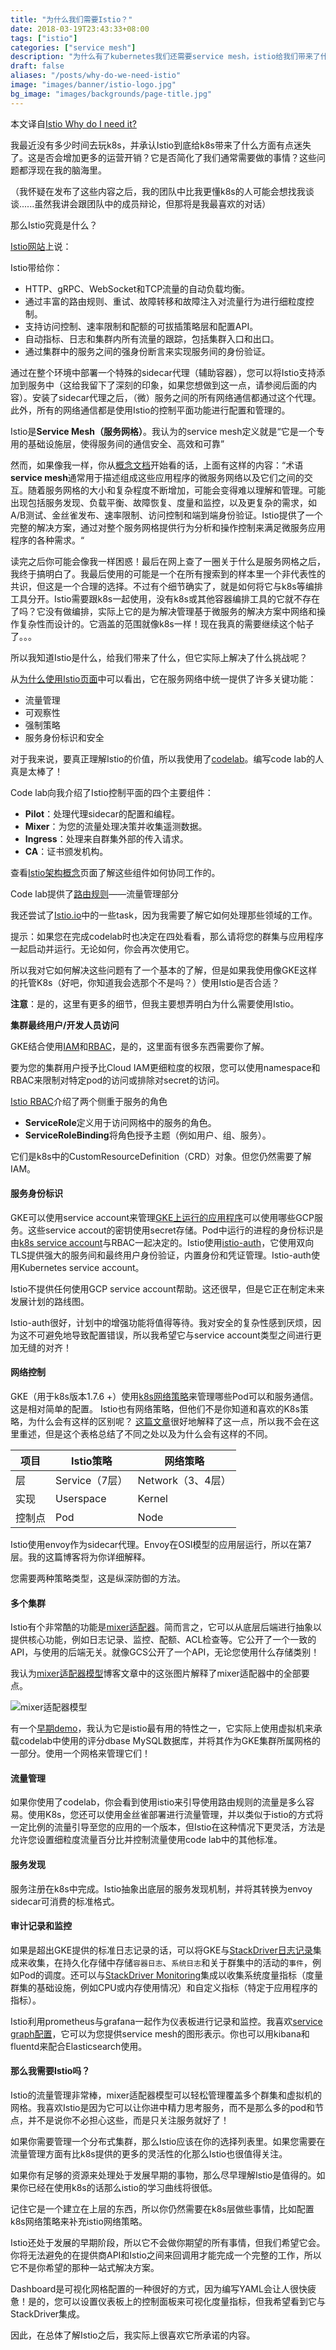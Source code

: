 ```yaml
---
title: "为什么我们需要Istio？"
date: 2018-03-19T23:43:33+08:00
tags: ["istio"]
categories: ["service mesh"]
description: "为什么有了kubernetes我们还需要service mesh，istio给我们带来了什么？"
draft: false
aliases: "/posts/why-do-we-need-istio"
image: "images/banner/istio-logo.jpg"
bg_image: "images/backgrounds/page-title.jpg"
---
```


本文译自[Istio Why do I need it?](https://medium.com/google-cloud/istio-why-do-i-need-it-18d122838ee3)

我最近没有多少时间去玩k8s，并承认Istio到底给k8s带来了什么方面有点迷失了。这是否会增加更多的运营开销？它是否简化了我们通常需要做的事情？这些问题都浮现在我的脑海里。

（我怀疑在发布了这些内容之后，我的团队中比我更懂k8s的人可能会想找我谈谈......虽然我讲会跟团队中的成员辩论，但那将是我最喜欢的对话）

那么Istio究竟是什么？

[Istio网站](http://istio.io/)上说：

Istio带给你：

- HTTP、gRPC、WebSocket和TCP流量的自动负载均衡。
- 通过丰富的路由规则、重试、故障转移和故障注入对流量行为进行细粒度控制。
- 支持访问控制、速率限制和配额的可拔插策略层和配置API。
- 自动指标、日志和集群内所有流量的跟踪，包括集群入口和出口。
- 通过集群中的服务之间的强身份断言来实现服务间的身份验证。

通过在整个环境中部署一个特殊的sidecar代理（辅助容器），您可以将Istio支持添加到服务中（这给我留下了深刻的印象，如果您想做到这一点，请参阅后面的内容）。安装了sidecar代理之后，（微）服务之间的所有网络通信都通过这个代理。此外，所有的网络通信都是使用Istio的控制平面功能进行配置和管理的。

Istio是**Service Mesh（服务网格）**。我认为的service mesh定义就是“它是一个专用的基础设施层，使得服务间的通信安全、高效和可靠”

然而，如果像我一样，你从[概念文档](https://istio.io/docs/concepts/what-is-istio/overview.html)开始看的话，上面有这样的内容：“术语**service mesh**通常用于描述组成这些应用程序的微服务网络以及它们之间的交互。随着服务网格的大小和复杂程度不断增加，可能会变得难以理解和管理。可能出现包括服务发现、负载平衡、故障恢复、度量和监控，以及更复杂的需求，如A/B测试、金丝雀发布、速率限制、访问控制和端到端身份验证。Istio提供了一个完整的解决方案，通过对整个服务网格提供行为分析和操作控制来满足微服务应用程序的各种需求。“

读完之后你可能会像我一样困惑！最后在网上查了一圈关于什么是服务网格之后，我终于搞明白了。我最后使用的可能是一个在所有搜索到的样本里一个非代表性的共识，但这是一个合理的选择。不过有个细节确实了，就是如何将它与k8s等编排工具分开。Istio需要跟k8s一起使用，没有k8s或其他容器编排工具的它就不存在了吗？它没有做编排，实际上它的是为解决管理基于微服务的解决方案中网络和操作复杂性而设计的。它涵盖的范围就像k8s一样！现在我真的需要继续这个帖子了。。。

所以我知道Istio是什么，给我们带来了什么，但它实际上解决了什么挑战呢？

从[为什么使用Istio页面](https://istio.io/docs/concepts/what-is-istio/overview.html)中可以看出，它在服务网络中统一提供了许多关键功能：

- 流量管理
- 可观察性
- 强制策略
- 服务身份标识和安全

对于我来说，要真正理解Istio的价值，所以我使用了[codelab](https://codelabs.developers.google.com/codelabs/cloud-hello-istio/#0)。编写code lab的人真是太棒了！

Code lab向我介绍了Istio控制平面的四个主要组件：

- **Pilot**：处理代理sidecar的配置和编程。
- **Mixer**：为您的流量处理决策并收集遥测数据。
- **Ingress**：处理来自群集外部的传入请求。
- **CA**：证书颁发机构。

查看[Istio架构概念](https://istio.io/docs/concepts/what-is-istio/#architecture)页面了解这些组件如何协同工作的。

Code lab提供了[路由规则](https://istio.io/docs/concepts/traffic-management/rules-configuration.html#route-rules)——流量管理部分

我还尝试了[Istio.io](https://istio.io/docs/tasks/)中的一些task，因为我需要了解它如何处理那些领域的工作。

提示：如果您在完成codelab时也决定在四处看看，那么请将您的群集与应用程序一起启动并运行。无论如何，你会再次使用它。

所以我对它如何解决这些问题有了一个基本的了解，但是如果我使用像GKE这样的托管K8s（好吧，你知道我会选那个不是吗？）使用Istio是否合适？

**注意**：是的，这里有更多的细节，但我主要想弄明白为什么需要使用Istio。

**集群最终用户/开发人员访问**

GKE结合使用[IAM](https://cloud.google.com/kubernetes-engine/docs/how-to/iam-integration)和[RBAC](https://cloud.google.com/kubernetes-引擎/文档/如何/基于角色的访问控制)，是的，这里面有很多东西需要你了解。

要为您的集群用户授予比Cloud IAM更细粒度的权限，您可以使用namespace和RBAC来限制对特定pod的访问或排除对secret的访问。

[Istio RBAC](https://istio.io/docs/concepts/security/rbac.html)介绍了两个侧重于服务的角色

- **ServiceRole**定义用于访问网格中的服务的角色。
- **ServiceRoleBinding**将角色授予主题（例如用户、组、服务）。

它们是k8s中的CustomResourceDefinition（CRD）对象。但您仍然需要了解IAM。

#### 服务身份标识

GKE可以使用service account来管理[GKE上运行的应用程序](https://cloud.google.com/kubernetes-engine/docs/tutorials/authenticating-to-cloud-platform)可以使用哪些GCP服务。这些service accout的密钥使用secret存储。Pod中运行的进程的身份标识是由[k8s service account](https://kubernetes.io/docs/tasks/configure-pod-container/configure-service-account/)与RBAC一起决定的。Istio使用[istio-auth](https://istio.io/docs/concepts/security/mutual-tls.html)，它使用双向TLS提供强大的服务间和最终用户身份验证，内置身份和凭证管理。Istio-auth使用Kubernetes service account。

Istio不提供任何使用GCP service account帮助。这还很早，但是它正在制定未来发展计划的路线图。

Istio-auth很好，计划中的增强功能将值得等待。我对安全的复杂性感到厌烦，因为这不可避免地导致配置错误，所以我希望它与service account类型之间进行更加无缝的对齐！

#### 网络控制

GKE（用于k8s版本1.7.6 +）使用[k8s网络策略](https://cloud.google.com/kubernetes-engine/docs/how-to/network-policy)来管理哪些Pod可以和服务通信。这是相对简单的配置。 Istio也有网络策略，但他们不是你知道和喜欢的K8s策略，为什么会有这样的区别呢？ [这篇文章](https://istio.io/blog/2017/0.1-using-network-policy.html)很好地解释了这一点，所以我不会在这里重述，但是这个表格总结了不同之处以及为什么会有这样的不同。

| 项目   | Istio策略      | 网络策略          |
| ------ | -------------- | ----------------- |
| 层     | Service（7层） | Network（3、4层） |
| 实现   | Userspace      | Kernel            |
| 控制点 | Pod            | Node              |

Istio使用envoy作为sidecar代理。Envoy在OSI模型的应用层运行，所以在第7层。我的这篇博客将为你详细解释。

您需要两种策略类型，这是纵深防御的方法。

#### 多个集群

Istio有个非常酷的功能是[mixer适配器](https://istio.io/docs/concepts/policy-and-control/mixer.html#adapters)。简而言之，它可以从底层后端进行抽象以提供核心功能，例如日志记录、监控、配额、ACL检查等。它公开了一个一致的API，与使用的后端无关。就像GCS公开了一个API，无论您使用什么存储类别！

我认为[mixer适配器模型](https://istio.io/blog/2017/adapter-model.html)博客文章中的这张图片解释了mixer适配器中的全部要点。

![mixer适配器模型](https://istio.io/docs/concepts/policy-and-control/img/mixer-config/machine.svg)

有一个[早期demo](https://istio.io/docs/guides/integrating-vms.html)，我认为它是istio最有用的特性之一，它实际上使用虚拟机来承载codelab中使用的评分dbase MySQL数据库，并将其作为GKE集群所属网格的一部分。使用一个网格来管理它们！

#### 流量管理

如果你使用了codelab，你会看到使用istio来引导使用路由规则的流量是多么容易。使用K8s，您还可以使用金丝雀部署进行流量管理，并以类似于istio的方式将一定比例的流量引导至您的应用的一个版本，但Istio在这种情况下更灵活，方法是允许您设置细粒度流量百分比并控制流量使用code lab中的其他标准。

#### 服务发现

服务注册在k8s中完成。Istio抽象出底层的服务发现机制，并将其转换为envoy sidecar可消费的标准格式。

#### 审计记录和监控

如果是超出GKE提供的标准日志记录的话，可以将GKE与[StackDriver日志记录](https://cloud.google.com/kubernetes-engine/docs/how-to/logging)集成来收集，在持久化存储中存储`容器日志`、`系统日志`和关于群集中的活动的`事件`，例如Pod的调度。还可以与[StackDriver Monitoring](https://cloud.google.com/kubernetes-engine/docs/how-to/monitoring)集成以收集系统度量指标（度量群集的基础设施，例如CPU或内存使用情况）和自定义指标（特定于应用程序的指标）。 

Istio利用prometheus与grafana一起作为仪表板进行记录和监控。我喜欢[service graph配置](https://istio.io/docs/tasks/telemetry/servicegraph.html)，它可以为您提供service mesh的图形表示。你也可以用kibana和fluentd来配合Elasticsearch使用。

#### 那么我需要Istio吗？

Istio的流量管理非常棒，mixer适配器模型可以轻松管理覆盖多个群集和虚拟机的网格。我喜欢Istio是因为它可以让你进中精力思考服务，而不是那么多的pod和节点，并不是说你不必担心这些，而是只关注服务就好了！

如果你需要管理一个分布式集群，那么Istio应该在你的选择列表里。如果您需要在流量管理方面有比k8s提供的更多的灵活性的化那么Istio也很值得关注。

如果你有足够的资源来处理处于发展早期的事物，那么尽早理解Istio是值得的。如果你已经在使用k8s的话那么istio的学习曲线将很低。

记住它是一个建立在上层的东西，所以你仍然需要在k8s层做些事情，比如配置k8s网络策略来补充istio网络策略。

Istio还处于发展的早期阶段，所以它不会做你期望的所有事情，但我们希望它会。你将无法避免的在提供商API和Istio之间来回调用才能完成一个完整的工作，所以它不是你希望的那种一站式解决方案。

Dashboard是可视化网格配置的一种很好的方式，因为编写YAML会让人很快疲惫！是的，您可以设置仪表板上的控制面板来可视化度量指标，但我希望看到它与StackDriver集成。

因此，在总体了解Istio之后，我实际上很喜欢它所承诺的内容。
